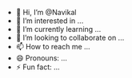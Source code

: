 - 👋 Hi, I’m @Navikal
- 👀 I’m interested in ...
- 🌱 I’m currently learning ...
- 💞️ I’m looking to collaborate on ...
- 📫 How to reach me ...
- 😄 Pronouns: ...
- ⚡ Fun fact: ...

<!---
Navikal/Navikal is a ✨ special ✨ repository because its `README.md` (this file) appears on your GitHub profile.
You can click the Preview link to take a look at your changes.
--->
